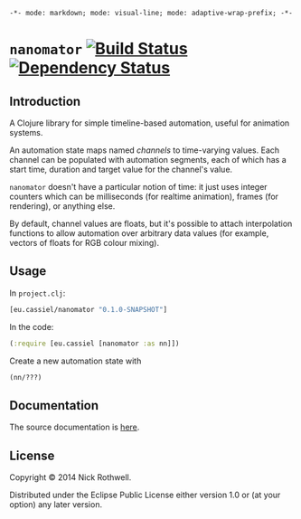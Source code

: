 `-*- mode: markdown; mode: visual-line; mode: adaptive-wrap-prefix; -*-`

# `nanomator` [![Build Status](https://secure.travis-ci.org/cassiel/nanomator.png)](http://travis-ci.org/cassiel/nanomator) [![Dependency Status](https://www.versioneye.com/user/projects/53d2a43b851c56dc68000231/badge.svg?style=flat)](https://www.versioneye.com/user/projects/53d2a43b851c56dc68000231)

## Introduction

A Clojure library for simple timeline-based automation, useful for animation systems.

An automation state maps named *channels* to time-varying values. Each channel can be populated with automation segments, each of which has a start time, duration and target value for the channel's value.

`nanomator` doesn't have a particular notion of time: it just uses integer counters which can be milliseconds (for realtime animation), frames (for rendering), or anything else.

By default, channel values are floats, but it's possible to attach interpolation functions to allow automation over arbitrary data values (for example, vectors of floats for RGB colour mixing).

## Usage

In `project.clj`:

```clojure
[eu.cassiel/nanomator "0.1.0-SNAPSHOT"]
```

In the code:

```clojure
(:require [eu.cassiel [nanomator :as nn]])
```

Create a new automation state with

```clojure
(nn/???)
```

## Documentation

The source documentation is [here](https://cassiel.github.io/nanomator).

## License

Copyright © 2014 Nick Rothwell.

Distributed under the Eclipse Public License either version 1.0 or (at your option) any later version.
